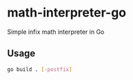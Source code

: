 # math-interpreter-go
Simple infix math interpreter in Go

## Usage

```bash
go build . [-postfix]
```
